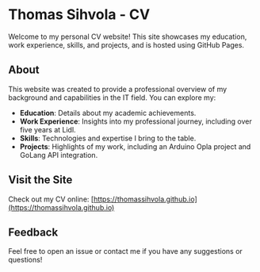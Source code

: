 # Thomas Sihvola - CV

Welcome to my personal CV website! This site showcases my education, work experience, skills, and projects, and is hosted using GitHub Pages.

## About

This website was created to provide a professional overview of my background and capabilities in the IT field. You can explore my:
- **Education**: Details about my academic achievements.
- **Work Experience**: Insights into my professional journey, including over five years at Lidl.
- **Skills**: Technologies and expertise I bring to the table.
- **Projects**: Highlights of my work, including an Arduino Opla project and GoLang API integration.

## Visit the Site

Check out my CV online: [https://thomassihvola.github.io](https://thomassihvola.github.io)

## Feedback

Feel free to open an issue or contact me if you have any suggestions or questions!
